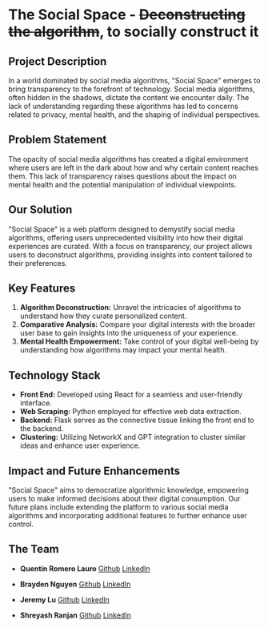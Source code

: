# The Social Space - ~~Deconstructing the algorithm~~, to socially construct it  

## Project Description

In a world dominated by social media algorithms, "Social Space" emerges to bring transparency to the forefront of technology. Social media algorithms, often hidden in the shadows, dictate the content we encounter daily. The lack of understanding regarding these algorithms has led to concerns related to privacy, mental health, and the shaping of individual perspectives.

## Problem Statement

The opacity of social media algorithms has created a digital environment where users are left in the dark about how and why certain content reaches them. This lack of transparency raises questions about the impact on mental health and the potential manipulation of individual viewpoints.

## Our Solution

"Social Space" is a web platform designed to demystify social media algorithms, offering users unprecedented visibility into how their digital experiences are curated. With a focus on transparency, our project allows users to deconstruct algorithms, providing insights into content tailored to their preferences.

## Key Features

1. **Algorithm Deconstruction:** Unravel the intricacies of algorithms to understand how they curate personalized content.
2. **Comparative Analysis:** Compare your digital interests with the broader user base to gain insights into the uniqueness of your experience.
3. **Mental Health Empowerment:** Take control of your digital well-being by understanding how algorithms may impact your mental health.

## Technology Stack

- **Front End:** Developed using React for a seamless and user-friendly interface.
- **Web Scraping:** Python employed for effective web data extraction.
- **Backend:** Flask serves as the connective tissue linking the front end to the backend.
- **Clustering:** Utilizing NetworkX and GPT integration to cluster similar ideas and enhance user experience.

## Impact and Future Enhancements

"Social Space" aims to democratize algorithmic knowledge, empowering users to make informed decisions about their digital consumption. Our future plans include extending the platform to various social media algorithms and incorporating additional features to further enhance user control.

## The Team

* **Quentin Romero Lauro** 
[Github](https://github.com/QuentinRomeroLauro)
[LinkedIn](https://www.linkedin.com/in/quentinrl/)

* **Brayden Nguyen** 
[Github](https://github.com/braynguyen)
[LinkedIn](https://github.com/braynguyen)

* **Jeremy Lu** 
[Github](https://github.com/JemLuu)
[LinkedIn](https://www.linkedin.com/in/jeremy-luu1/)

* **Shreyash Ranjan** 
[Github](https://github.com/codingshreyash)
[LinkedIn](https://www.linkedin.com/in/shreyash-ranjan)



